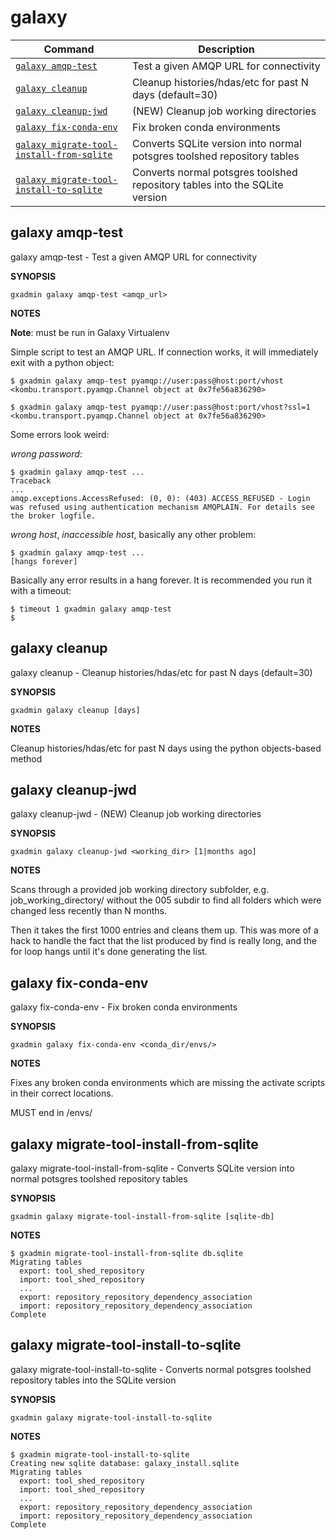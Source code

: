 # galaxy

Command | Description
------- | -----------
[`galaxy amqp-test`](#galaxy-amqp-test) | Test a given AMQP URL for connectivity
[`galaxy cleanup`](#galaxy-cleanup) | Cleanup histories/hdas/etc for past N days (default=30)
[`galaxy cleanup-jwd`](#galaxy-cleanup-jwd) | (NEW) Cleanup job working directories
[`galaxy fix-conda-env`](#galaxy-fix-conda-env) | Fix broken conda environments
[`galaxy migrate-tool-install-from-sqlite`](#galaxy-migrate-tool-install-from-sqlite) | Converts SQLite version into normal potsgres toolshed repository tables
[`galaxy migrate-tool-install-to-sqlite`](#galaxy-migrate-tool-install-to-sqlite) | Converts normal potsgres toolshed repository tables into the SQLite version

## galaxy amqp-test

galaxy amqp-test -  Test a given AMQP URL for connectivity

**SYNOPSIS**

    gxadmin galaxy amqp-test <amqp_url>

**NOTES**

**Note**: must be run in Galaxy Virtualenv

Simple script to test an AMQP URL. If connection works, it will
immediately exit with a python object:

    $ gxadmin galaxy amqp-test pyamqp://user:pass@host:port/vhost
    <kombu.transport.pyamqp.Channel object at 0x7fe56a836290>

    $ gxadmin galaxy amqp-test pyamqp://user:pass@host:port/vhost?ssl=1
    <kombu.transport.pyamqp.Channel object at 0x7fe56a836290>

Some errors look weird:

*wrong password*:

    $ gxadmin galaxy amqp-test ...
    Traceback
    ...
    amqp.exceptions.AccessRefused: (0, 0): (403) ACCESS_REFUSED - Login was refused using authentication mechanism AMQPLAIN. For details see the broker logfile.

*wrong host*, *inaccessible host*, basically any other problem:

    $ gxadmin galaxy amqp-test ...
    [hangs forever]

Basically any error results in a hang forever. It is recommended you run it with a timeout:

    $ timeout 1 gxadmin galaxy amqp-test
    $


## galaxy cleanup

galaxy cleanup -  Cleanup histories/hdas/etc for past N days (default=30)

**SYNOPSIS**

    gxadmin galaxy cleanup [days]

**NOTES**

Cleanup histories/hdas/etc for past N days using the python objects-based method


## galaxy cleanup-jwd

galaxy cleanup-jwd -  (NEW) Cleanup job working directories

**SYNOPSIS**

    gxadmin galaxy cleanup-jwd <working_dir> [1|months ago]

**NOTES**

Scans through a provided job working directory subfolder, e.g.
job_working_directory/ without the 005 subdir to find all folders which
were changed less recently than N months.

 Then it takes the first 1000 entries and cleans them up. This was more
of a hack to handle the fact that the list produced by find is really
long, and the for loop hangs until it's done generating the list.


## galaxy fix-conda-env

galaxy fix-conda-env -  Fix broken conda environments

**SYNOPSIS**

    gxadmin galaxy fix-conda-env <conda_dir/envs/>

**NOTES**

Fixes any broken conda environments which are missing the activate scripts in their correct locations.

MUST end in /envs/


## galaxy migrate-tool-install-from-sqlite

galaxy migrate-tool-install-from-sqlite -  Converts SQLite version into normal potsgres toolshed repository tables

**SYNOPSIS**

    gxadmin galaxy migrate-tool-install-from-sqlite [sqlite-db]

**NOTES**

    $ gxadmin migrate-tool-install-from-sqlite db.sqlite
    Migrating tables
      export: tool_shed_repository
      import: tool_shed_repository
      ...
      export: repository_repository_dependency_association
      import: repository_repository_dependency_association
    Complete


## galaxy migrate-tool-install-to-sqlite

galaxy migrate-tool-install-to-sqlite -  Converts normal potsgres toolshed repository tables into the SQLite version

**SYNOPSIS**

    gxadmin galaxy migrate-tool-install-to-sqlite

**NOTES**

    $ gxadmin migrate-tool-install-to-sqlite
    Creating new sqlite database: galaxy_install.sqlite
    Migrating tables
      export: tool_shed_repository
      import: tool_shed_repository
      ...
      export: repository_repository_dependency_association
      import: repository_repository_dependency_association
    Complete


